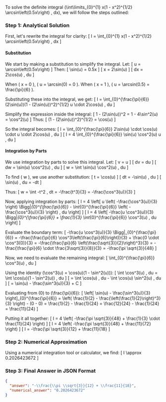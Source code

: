 To solve the definite integral \(\int\limits_{0}^{1} x(1 - x^2)^{1/2} \arcsin\left(0.5x\right) \, dx\), we will follow the steps outlined:

### Step 1: Analytical Solution

First, let's rewrite the integral for clarity:
\[ I = \int_{0}^{1} x(1 - x^2)^{1/2} \arcsin\left(0.5x\right) \, dx \]

#### Substitution
We start by making a substitution to simplify the integral. Let:
\[ u = \arcsin\left(0.5x\right) \]
Then:
\[ \sin(u) = 0.5x \]
\[ x = 2\sin(u) \]
\[ dx = 2\cos(u) \, du \]

When \( x = 0 \), \( u = \arcsin(0) = 0 \).
When \( x = 1 \), \( u = \arcsin(0.5) = \frac{\pi}{6} \).

Substituting these into the integral, we get:
\[ I = \int_{0}^{\frac{\pi}{6}} (2\sin(u))(1 - (2\sin(u))^2)^{1/2} u \cdot 2\cos(u) \, du \]

Simplify the expression inside the integral:
\[ 1 - (2\sin(u))^2 = 1 - 4\sin^2(u) = \cos^2(u) \]
Thus:
\[ (1 - (2\sin(u))^2)^{1/2} = \cos(u) \]

So the integral becomes:
\[ I = \int_{0}^{\frac{\pi}{6}} 2\sin(u) \cdot \cos(u) \cdot u \cdot 2\cos(u) \, du \]
\[ I = 4 \int_{0}^{\frac{\pi}{6}} \sin(u) \cos^2(u) u \, du \]

#### Integration by Parts
We use integration by parts to solve this integral. Let:
\[ v = u \]
\[ dv = du \]
\[ dw = \sin(u) \cos^2(u) \, du \]
\[ w = \int \sin(u) \cos^2(u) \, du \]

To find \( w \), we use another substitution:
\[ t = \cos(u) \]
\[ dt = -\sin(u) \, du \]
\[ \sin(u) \, du = -dt \]

Thus:
\[ w = \int -t^2 \, dt = -\frac{t^3}{3} = -\frac{\cos^3(u)}{3} \]

Now, applying integration by parts:
\[ I = 4 \left[ u \left( -\frac{\cos^3(u)}{3} \right) \Bigg|_{0}^{\frac{\pi}{6}} - \int_{0}^{\frac{\pi}{6}} \left( -\frac{\cos^3(u)}{3} \right) \, du \right] \]
\[ I = 4 \left[ -\frac{u \cos^3(u)}{3} \Bigg|_{0}^{\frac{\pi}{6}} + \frac{1}{3} \int_{0}^{\frac{\pi}{6}} \cos^3(u) \, du \right] \]

Evaluate the boundary term:
\[ -\frac{u \cos^3(u)}{3} \Bigg|_{0}^{\frac{\pi}{6}} = -\frac{\frac{\pi}{6} \cos^3\left(\frac{\pi}{6}\right)}{3} + \frac{0 \cdot \cos^3(0)}{3} = -\frac{\frac{\pi}{6} \left(\frac{\sqrt{3}}{2}\right)^3}{3} = -\frac{\frac{\pi}{6} \cdot \frac{3\sqrt{3}}{8}}{3} = -\frac{\pi \sqrt{3}}{48} \]

Now, we need to evaluate the remaining integral:
\[ \int_{0}^{\frac{\pi}{6}} \cos^3(u) \, du \]

Using the identity \(\cos^3(u) = \cos(u)(1 - \sin^2(u))\):
\[ \int \cos^3(u) \, du = \int \cos(u)(1 - \sin^2(u)) \, du \]
\[ = \int \cos(u) \, du - \int \cos(u) \sin^2(u) \, du \]
\[ = \sin(u) - \frac{\sin^3(u)}{3} + C \]

Evaluating from \(0\) to \(\frac{\pi}{6}\):
\[ \left[ \sin(u) - \frac{\sin^3(u)}{3} \right]_{0}^{\frac{\pi}{6}} = \left( \frac{1}{2} - \frac{\left(\frac{1}{2}\right)^3}{3} \right) - (0 - 0) = \frac{1}{2} - \frac{1}{24} = \frac{12}{24} - \frac{1}{24} = \frac{11}{24} \]

Putting it all together:
\[ I = 4 \left( -\frac{\pi \sqrt{3}}{48} + \frac{1}{3} \cdot \frac{11}{24} \right) \]
\[ I = 4 \left( -\frac{\pi \sqrt{3}}{48} + \frac{11}{72} \right) \]
\[ I = -\frac{\pi \sqrt{3}}{12} + \frac{11}{18} \]

### Step 2: Numerical Approximation

Using a numerical integration tool or calculator, we find:
\[ I \approx 0.2026423672 \]

### Step 3: Final Answer in JSON Format

```json
{
  "answer": "-\\frac{\\pi \\sqrt{3}}{12} + \\frac{11}{18}",
  "numerical_answer": "0.2026423672"
}
```